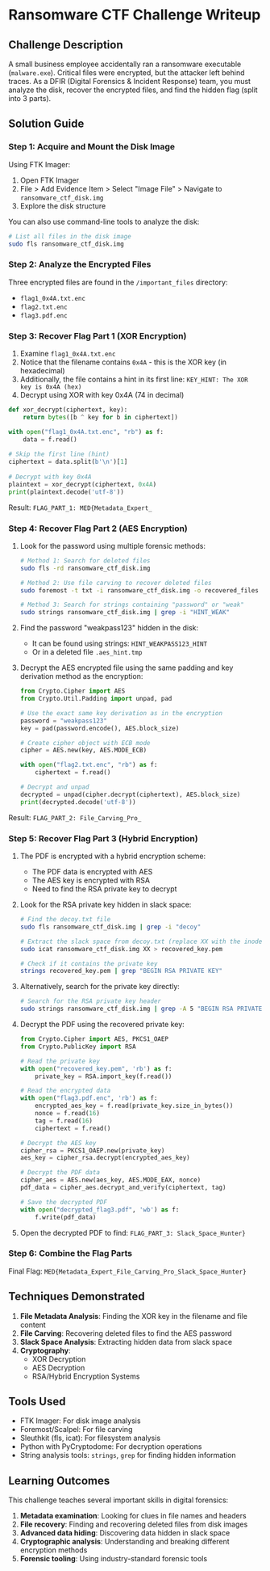 # Ransomware CTF Challenge Writeup

## Challenge Description

A small business employee accidentally ran a ransomware executable (`malware.exe`). Critical files were encrypted, but the attacker left behind traces. As a DFIR (Digital Forensics & Incident Response) team, you must analyze the disk, recover the encrypted files, and find the hidden flag (split into 3 parts).

## Solution Guide

### Step 1: Acquire and Mount the Disk Image

Using FTK Imager:
1. Open FTK Imager
2. File > Add Evidence Item > Select "Image File" > Navigate to `ransomware_ctf_disk.img`
3. Explore the disk structure

You can also use command-line tools to analyze the disk:
```bash
# List all files in the disk image
sudo fls ransomware_ctf_disk.img
```

### Step 2: Analyze the Encrypted Files

Three encrypted files are found in the `/important_files` directory:
- `flag1_0x4A.txt.enc`
- `flag2.txt.enc`
- `flag3.pdf.enc`

### Step 3: Recover Flag Part 1 (XOR Encryption)

1. Examine `flag1_0x4A.txt.enc`
2. Notice that the filename contains `0x4A` - this is the XOR key (in hexadecimal)
3. Additionally, the file contains a hint in its first line: `KEY_HINT: The XOR key is 0x4A (hex)`
4. Decrypt using XOR with key 0x4A (74 in decimal)

```python
def xor_decrypt(ciphertext, key):
    return bytes([b ^ key for b in ciphertext])

with open("flag1_0x4A.txt.enc", "rb") as f:
    data = f.read()
    
# Skip the first line (hint)
ciphertext = data.split(b'\n')[1]
    
# Decrypt with key 0x4A
plaintext = xor_decrypt(ciphertext, 0x4A)
print(plaintext.decode('utf-8'))
```

Result: `FLAG_PART_1: MED{Metadata_Expert_`

### Step 4: Recover Flag Part 2 (AES Encryption)

1. Look for the password using multiple forensic methods:

   ```bash
   # Method 1: Search for deleted files
   sudo fls -rd ransomware_ctf_disk.img
   
   # Method 2: Use file carving to recover deleted files
   sudo foremost -t txt -i ransomware_ctf_disk.img -o recovered_files
   
   # Method 3: Search for strings containing "password" or "weak"
   sudo strings ransomware_ctf_disk.img | grep -i "HINT_WEAK"
   ```

2. Find the password "weakpass123" hidden in the disk:
   - It can be found using strings: `HINT_WEAKPASS123_HINT`
   - Or in a deleted file `.aes_hint.tmp`

3. Decrypt the AES encrypted file using the same padding and key derivation method as the encryption:

   ```python
   from Crypto.Cipher import AES
   from Crypto.Util.Padding import unpad, pad
   
   # Use the exact same key derivation as in the encryption
   password = "weakpass123"
   key = pad(password.encode(), AES.block_size)
   
   # Create cipher object with ECB mode
   cipher = AES.new(key, AES.MODE_ECB)
   
   with open("flag2.txt.enc", "rb") as f:
       ciphertext = f.read()
   
   # Decrypt and unpad
   decrypted = unpad(cipher.decrypt(ciphertext), AES.block_size)
   print(decrypted.decode('utf-8'))
   ```

Result: `FLAG_PART_2: File_Carving_Pro_`

### Step 5: Recover Flag Part 3 (Hybrid Encryption)

1. The PDF is encrypted with a hybrid encryption scheme:
   - The PDF data is encrypted with AES
   - The AES key is encrypted with RSA
   - Need to find the RSA private key to decrypt

2. Look for the RSA private key hidden in slack space:

   ```bash
   # Find the decoy.txt file
   sudo fls ransomware_ctf_disk.img | grep -i "decoy"
   
   # Extract the slack space from decoy.txt (replace XX with the inode number)
   sudo icat ransomware_ctf_disk.img XX > recovered_key.pem
   
   # Check if it contains the private key
   strings recovered_key.pem | grep "BEGIN RSA PRIVATE KEY"
   ```

3. Alternatively, search for the private key directly:

   ```bash
   # Search for the RSA private key header
   sudo strings ransomware_ctf_disk.img | grep -A 5 "BEGIN RSA PRIVATE KEY"
   ```

4. Decrypt the PDF using the recovered private key:

   ```python
   from Crypto.Cipher import AES, PKCS1_OAEP
   from Crypto.PublicKey import RSA
   
   # Read the private key
   with open("recovered_key.pem", 'rb') as f:
       private_key = RSA.import_key(f.read())
   
   # Read the encrypted data
   with open("flag3.pdf.enc", 'rb') as f:
       encrypted_aes_key = f.read(private_key.size_in_bytes())
       nonce = f.read(16)
       tag = f.read(16)
       ciphertext = f.read()
   
   # Decrypt the AES key
   cipher_rsa = PKCS1_OAEP.new(private_key)
   aes_key = cipher_rsa.decrypt(encrypted_aes_key)
   
   # Decrypt the PDF data
   cipher_aes = AES.new(aes_key, AES.MODE_EAX, nonce)
   pdf_data = cipher_aes.decrypt_and_verify(ciphertext, tag)
   
   # Save the decrypted PDF
   with open("decrypted_flag3.pdf", 'wb') as f:
       f.write(pdf_data)
   ```

5. Open the decrypted PDF to find: `FLAG_PART_3: Slack_Space_Hunter}`

### Step 6: Combine the Flag Parts

Final Flag: `MED{Metadata_Expert_File_Carving_Pro_Slack_Space_Hunter}`

## Techniques Demonstrated

1. **File Metadata Analysis**: Finding the XOR key in the filename and file content
2. **File Carving**: Recovering deleted files to find the AES password
3. **Slack Space Analysis**: Extracting hidden data from slack space
4. **Cryptography**:
   - XOR Decryption
   - AES Decryption
   - RSA/Hybrid Encryption Systems

## Tools Used

- FTK Imager: For disk image analysis
- Foremost/Scalpel: For file carving
- Sleuthkit (fls, icat): For filesystem analysis
- Python with PyCryptodome: For decryption operations
- String analysis tools: `strings`, `grep` for finding hidden information

## Learning Outcomes

This challenge teaches several important skills in digital forensics:

1. **Metadata examination**: Looking for clues in file names and headers
2. **File recovery**: Finding and recovering deleted files from disk images
3. **Advanced data hiding**: Discovering data hidden in slack space
4. **Cryptographic analysis**: Understanding and breaking different encryption methods
5. **Forensic tooling**: Using industry-standard forensic tools

